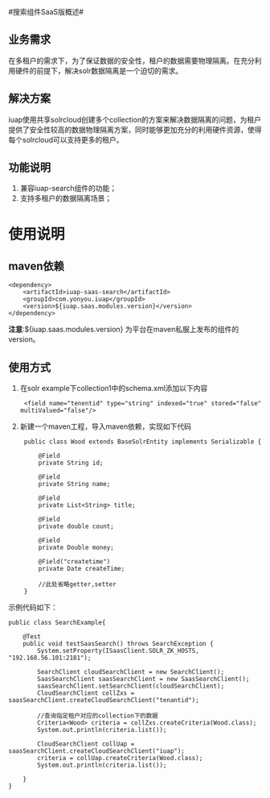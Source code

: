 #搜索组件SaaS版概述#

## 业务需求 ##
在多租户的需求下，为了保证数据的安全性，租户的数据需要物理隔离。在充分利用硬件的前提下，解决solr数据隔离是一个迫切的需求。

## 解决方案 ##
iuap使用共享solrcloud创建多个collection的方案来解决数据隔离的问题，为租户提供了安全性较高的数据物理隔离方案，同时能够更加充分的利用硬件资源，使得每个solrcloud可以支持更多的租户。


## 功能说明 ##
1. 兼容iuap-search组件的功能；
2. 支持多租户的数据隔离场景；


# 使用说明 #
## maven依赖 ##
	<dependency>
        <artifactId>iuap-saas-search</artifactId>
        <groupId>com.yonyou.iuap</groupId>
        <version>${iuap.saas.modules.version}</version>
    </dependency>

**注意**:${iuap.saas.modules.version} 为平台在maven私服上发布的组件的version。

## 使用方式 ##
1. 在solr example下collection1中的schema.xml添加以下内容

		<field name="tenentid" type="string" indexed="true" stored="false" multiValued="false"/>

2. 新建一个maven工程，导入maven依赖，实现如下代码


		public class Wood extends BaseSolrEntity implements Serializable {
		
		    @Field
		    private String id;
		
		    @Field
		    private String name;
		
		    @Field
		    private List<String> title;
		
		    @Field
		    private double count;
		
		    @Field
		    private Double money;
		
		    @Field("createtime")
		    private Date createTime;
		    
		    //此处省略getter,setter
		}

示例代码如下：

	public class SearchExample{
	    
	    @Test
	    public void testSaasSearch() throws SearchException {
	        System.setProperty(ISaasClient.SOLR_ZK_HOSTS, "192.168.56.101:2181");
	
	        SearchClient cloudSearchClient = new SearchClient();
	        SaasSearchClient saasSearchClient = new SaasSearchClient();
	        saasSearchClient.setSearchClient(cloudSearchClient);
	        CloudSearchClient collZxs = saasSearchClient.createCloudSearchClient("tenantid");

			//查询指定租户对应的collection下的数据
	        Criteria<Wood> criteria = collZxs.createCriteria(Wood.class);
	        System.out.println(criteria.list());
	
	        CloudSearchClient collUap = saasSearchClient.createCloudSearchClient("iuap");
	        criteria = collUap.createCriteria(Wood.class);
	        System.out.println(criteria.list());
	
	    }
	}


